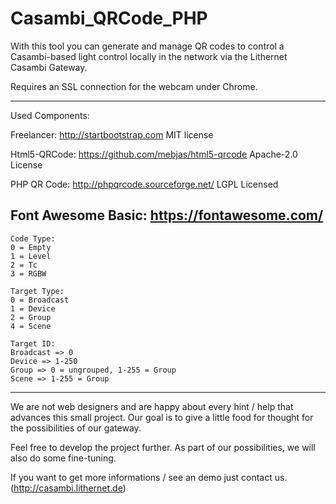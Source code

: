 # Casambi_QRCode_PHP

With this tool you can generate and manage QR codes to control a Casambi-based light control locally in the network via the Lithernet Casambi Gateway.

Requires an SSL connection for the webcam under Chrome.

--------------------------------------------------------------------------------------
Used Components:

Freelancer:
http://startbootstrap.com
MIT license

Html5-QRCode:
https://github.com/mebjas/html5-qrcode
Apache-2.0 License

PHP QR Code:
http://phpqrcode.sourceforge.net/
LGPL Licensed

Font Awesome Basic:
https://fontawesome.com/
--------------------------------------------------------------------------------------
```
Code Type:
0 = Empty
1 = Level
2 = Tc
3 = RGBW
```
```
Target Type:
0 = Broadcast
1 = Device
2 = Group
4 = Scene
```
```
Target ID:
Broadcast => 0
Device => 1-250
Group => 0 = ungrouped, 1-255 = Group
Scene => 1-255 = Group
```
--------------------------------------------------------------------------------------

We are not web designers and are happy about every hint / help that advances this small project.
Our goal is to give a little food for thought for the possibilities of our gateway.

Feel free to develop the project further. As part of our possibilities, we will also do some fine-tuning.

If you want to get more informations / see an demo just contact us. (http://casambi.lithernet.de)
